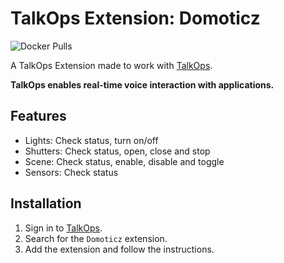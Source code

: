 # TalkOps Extension: Domoticz
![Docker Pulls](https://img.shields.io/docker/pulls/bierdok/talkops-domoticz)

A TalkOps Extension made to work with [TalkOps](https://talkops.app).

**TalkOps enables real-time voice interaction with applications.**

## Features

* Lights: Check status, turn on/off
* Shutters: Check status, open, close and stop
* Scene: Check status, enable, disable and toggle
* Sensors: Check status

## Installation

1. Sign in to [TalkOps](https://talkops.app).
2. Search for the `Domoticz` extension.
3. Add the extension and follow the instructions.
